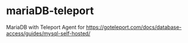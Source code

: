 # mariaDB-teleport
MariaDB with Teleport Agent for https://goteleport.com/docs/database-access/guides/mysql-self-hosted/
